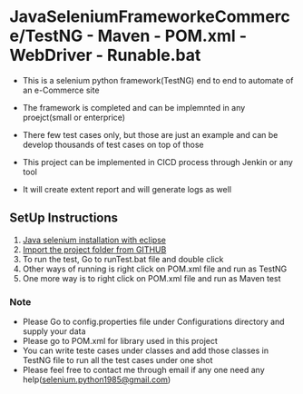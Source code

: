 # JavaSeleniumFrameworkeCommerce/TestNG - Maven - POM.xml - WebDriver - Runable.bat 

* This is a selenium python framework(TestNG) end to end to automate of an e-Commerce site

* The framework is completed and can be implemnted in any proejct(small or enterprice)

* There few test cases only, but those are just an example and can be develop thousands of test cases on top of those

* This project can be implemented in CICD process through Jenkin or any tool 

* It will create extent report and will generate logs as well

## SetUp Instructions
1. [Java selenium installation with eclipse](https://www.javatpoint.com/selenium-webdriver-installation)
2. [Import the project folder from GITHUB](https://stackoverflow.com/questions/20654719/push-eclipse-project-to-github-with-egit)
3. To run the test, Go to runTest.bat file and double click
4. Other ways of running is right click on POM.xml file and run as TestNG
5. One more way is to right click on POM.xml file and run as Maven test

### Note
* Please Go to config.properties file under Configurations directory and supply your data
* Please go to POM.xml for library used in this project
* You can write teste cases under classes and add those classes in TestNG file to run all the test cases under one shot
* Please feel free to contact me through email if any one need any help(selenium.python1985@gmail.com)
